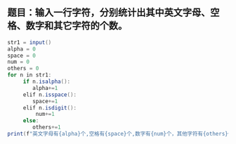 ## 题目：输入一行字符，分别统计出其中英文字母、空格、数字和其它字符的个数。




```java
str1 = input()
alpha = 0
space = 0
num = 0
others = 0
for n in str1:
     if n.isalpha():
        alpha+=1
     elif n.isspace():
        space+=1
     elif n.isdigit():
         num+=1
     else:
        others+=1
print(f"英文字母有{alpha}个,空格有{space}个,数字有{num}个，其他字符有{others}个")

```
